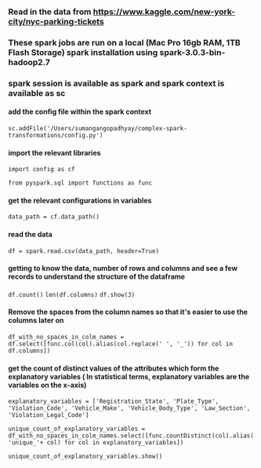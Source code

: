 ### Read in the data from https://www.kaggle.com/new-york-city/nyc-parking-tickets
### These spark jobs are run on a local (Mac Pro 16gb RAM, 1TB Flash Storage) spark installation using spark-3.0.3-bin-hadoop2.7
### spark session is available as spark and spark context is available as sc


#### add the config file within the spark context
`sc.addFile('/Users/sumangangopadhyay/complex-spark-transformations/config.py')`

#### import the relevant libraries
`import config as cf` 

`from pyspark.sql import functions as func`

#### get the relevant configurations in variables
`data_path = cf.data_path()`

#### read the data
`df = spark.read.csv(data_path, header=True)`

#### getting to know the data, number of rows and columns and see a few records to understand the structure of the dataframe
`df.count()`
`len(df.columns)`
`df.show(3)`

#### Remove the spaces from the column names so that it's easier to use the columns later on
`df_with_no_spaces_in_colm_names = df.select([func.col(col).alias(col.replace(' ', '_')) for col in df.columns])`

#### get the count of distinct values of the attributes which form the explanatory variables ( In statistical terms, explanatory variables are the variables on the x-axis)
`explanatory_variables = ['Registration_State', 'Plate_Type', 'Violation_Code', 'Vehicle_Make', 'Vehicle_Body_Type', 'Law_Section', 'Violation_Legal_Code']`

`unique_count_of_explanatory_variables = df_with_no_spaces_in_colm_names.select([func.countDistinct(col).alias('unique_'+ col) for col in explanatory_variables])`

`unique_count_of_explanatory_variables.show()`

